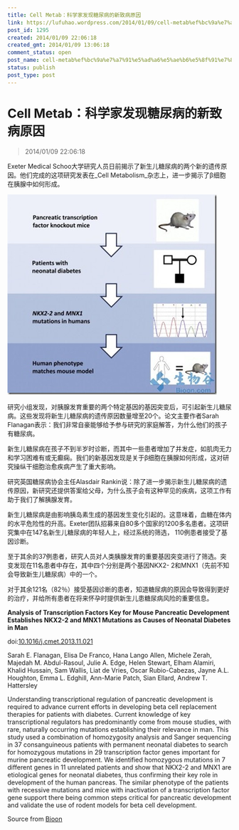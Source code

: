 ```yaml
---
title: Cell Metab：科学家发现糖尿病的新致病原因
link: https://lufuhao.wordpress.com/2014/01/09/cell-metab%ef%bc%9a%e7%a7%91%e5%ad%a6%e5%ae%b6%e5%8f%91%e7%8e%b0%e7%b3%96%e5%b0%bf%e7%97%85%e7%9a%84%e6%96%b0%e8%87%b4%e7%97%85%e5%8e%9f%e5%9b%a0/
post_id: 1295
created: 2014/01/09 22:06:18
created_gmt: 2014/01/09 13:06:18
comment_status: open
post_name: cell-metab%ef%bc%9a%e7%a7%91%e5%ad%a6%e5%ae%b6%e5%8f%91%e7%8e%b0%e7%b3%96%e5%b0%bf%e7%97%85%e7%9a%84%e6%96%b0%e8%87%b4%e7%97%85%e5%8e%9f%e5%9b%a0
status: publish
post_type: post
---
```


# Cell Metab：科学家发现糖尿病的新致病原因

> 2014/01/09 22:06:18

Exeter Medical Schoo大学研究人员日前揭示了新生儿糖尿病的两个新的遗传原因。他们完成的这项研究发表在_Cell Metabolism_杂志上，进一步揭示了β细胞在胰腺中如何形成。

![20140109-220618-0001](/assets/images/20140109-220618-0001.jpg)

研究小组发现，对胰腺发育重要的两个特定基因的基因突变后，可引起新生儿糖尿病。这些发现将新生儿糖尿病的遗传原因数量增至20个。论文主要作者Sarah Flanagan表示：我们非常自豪能够给予参与研究的家庭解答，为什么他们的孩子有糖尿病。 

新生儿糖尿病在孩子不到半岁时诊断，而其中一些患者增加了并发症，如肌肉无力和学习困难有或无癫痫。我们的新基因发现是关于β细胞在胰腺如何形成，这对研究操纵干细胞治愈疾病产生了重大影响。 

研究英国糖尿病协会主任Alasdair Rankin说：除了进一步揭示新生儿糖尿病的遗传原因，新研究还提供答案给父母，为什么孩子会有这种罕见的疾病，这项工作有助于我们了解胰腺发育。 

新生儿糖尿病是由影响胰岛素生成的基因发生变化引起的。这意味着，血糖在体内的水平危险性的升高。Exeter团队招募来自80多个国家的1200多名患者。这项研究集中在147名新生儿糖尿病的年轻人上，经过系统的筛选， 110例患者接受了基因诊断。 

至于其余的37例患者，研究人员对人类胰腺发育的重要基因突变进行了筛选。突变发现在11名患者中存在，其中四个分别是两个基因NKX2- 2和MNX1（先前不知会导致新生儿糖尿病）中的一个。 

对于其余121名（82％）接受基因诊断的患者，知道糖尿病的原因会导致得到更好的治疗，并给所有患者在将来怀孕时提供新生儿患糖尿病风险的重要信息。 



**Analysis of Transcription Factors Key for Mouse Pancreatic Development Establishes NKX2-2 and MNX1 Mutations as Causes of Neonatal Diabetes in Man**

doi:[10.1016/j.cmet.2013.11.021](http://dx.doi.org/10.1016/j.cmet.2013.11.021)

Sarah E. Flanagan, Elisa De Franco, Hana Lango Allen, Michele Zerah, Majedah M. Abdul-Rasoul, Julie A. Edge, Helen Stewart, Elham Alamiri, Khalid Hussain, Sam Wallis, Liat de Vries, Oscar Rubio-Cabezas, Jayne A.L. Houghton, Emma L. Edghill, Ann-Marie Patch, Sian Ellard, Andrew T. Hattersley 

Understanding transcriptional regulation of pancreatic development is required to advance current efforts in developing beta cell replacement therapies for patients with diabetes. Current knowledge of key transcriptional regulators has predominantly come from mouse studies, with rare, naturally occurring mutations establishing their relevance in man. This study used a combination of homozygosity analysis and Sanger sequencing in 37 consanguineous patients with permanent neonatal diabetes to search for homozygous mutations in 29 transcription factor genes important for murine pancreatic development. We identified homozygous mutations in 7 different genes in 11 unrelated patients and show that NKX2-2 and MNX1 are etiological genes for neonatal diabetes, thus confirming their key role in development of the human pancreas. The similar phenotype of the patients with recessive mutations and mice with inactivation of a transcription factor gene support there being common steps critical for pancreatic development and validate the use of rodent models for beta cell development. 

Source from [Bioon](http://www.bioon.com/biology/ShowArticle.asp?ArticleID=589858)
